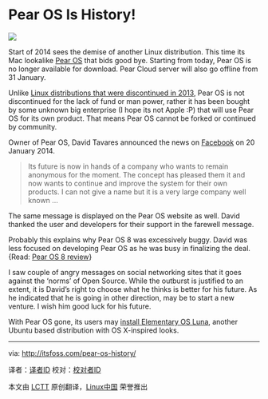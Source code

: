 Pear OS Is History!
================================================================================
![](http://itsfoss.com/wp-content/uploads/2014/01/RIP_PearOS.jpeg)

Start of 2014 sees the demise of another Linux distribution. This time its Mac lookalike [Pear OS][1] that bids good bye. Starting from today, Pear OS is no longer available for download. Pear Cloud server will also go offline from 31 January.

Unlike [Linux distributions that were discontinued in 2013][2], Pear OS is not discontinued for the lack of fund or man power, rather it has been bought by some unknown big enterprise (I hope its not Apple :P) that will use Pear OS for its own product. That means Pear OS cannot be forked or continued by community.

Owner of Pear OS, David Tavares announced the news on [Facebook][3] on 20 January 2014.

> Its future is now in hands of a company who wants to remain anonymous for the moment. The concept has pleased them it and now wants to continue and improve the system for their own products. I can not give a name but it is a very large company well known …

The same message is displayed on the Pear OS website as well. David thanked the user and developers for their support in the farewell message.

Probably this explains why Pear OS 8 was excessively buggy. David was less focused on developing Pear OS as he was busy in finalizing the deal.  {Read: [Pear OS 8 review][4]}

I saw couple of angry messages on social networking sites that it goes against the ‘norms’ of Open Source. While the outburst is justified to an extent, it is David’s right to choose what he thinks is better for his future. As he indicated that he is going in other direction, may be to start a  new venture. I wish him good luck for his future.

With Pear OS gone, its users may [install Elementary OS Luna][5], another Ubuntu based distribution with OS X-inspired looks.

--------------------------------------------------------------------------------

via: http://itsfoss.com/pear-os-history/

译者：[译者ID](https://github.com/译者ID) 校对：[校对者ID](https://github.com/校对者ID)

本文由 [LCTT](https://github.com/LCTT/TranslateProject) 原创翻译，[Linux中国](http://linux.cn/) 荣誉推出

[1]:http://pearlinux.fr/
[2]:http://itsfoss.com/year-2013-linux-2-linux-distributions-discontinued/
[3]:https://www.facebook.com/permalink.php?story_fbid=453625568072975&id=340980619337471&stream_ref=10
[4]:http://itsfoss.com/pear-os-8-review/
[5]:http://itsfoss.com/guide-install-elementary-os-luna/